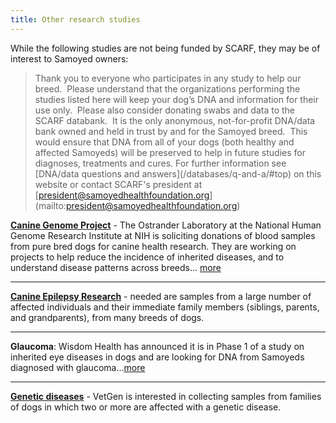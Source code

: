```yaml
---
title: Other research studies
---
```

<p class="lead">While the following studies are not being funded by SCARF, they may be of interest to Samoyed owners:</p>

> Thank you to everyone who participates in any study to help our breed.  Please understand that the organizations performing the studies listed here will keep your dog’s DNA and information for their use only.  Please also consider donating swabs and data to the SCARF databank.  It is the only anonymous, not-for-profit DNA/data bank owned and held in trust by and for the Samoyed breed.  This would ensure that DNA from all of your dogs (both healthy and affected Samoyeds) will be preserved to help in future studies for diagnoses, treatments and cures. For further information see \[DNA/data questions and answers](/databases/q-and-a/#top) on this website or contact SCARF's president at \[president@samoyedhealthfoundation.org](mailto:president@samoyedhealthfoundation.org)

**[Canine Genome Project](/research/canine-genome-research-at-the-ostrander-lab)** -
The Ostrander Laboratory at the National Human Genome Research Institute at
NIH is soliciting donations of blood samples from pure bred dogs for
canine health research.
They are working on projects to help reduce the
incidence of inherited diseases, and to understand disease patterns
across breeds...
[more](/research/canine-genome-research-at-the-ostrander-lab)

- - -

**[Canine Epilepsy Research](http://www.canine-epilepsy.net/cerc.html)** -
needed are samples from a large number of affected individuals and their immediate
family members (siblings, parents, and grandparents), from many breeds of dogs.

- - -

**Glaucoma**: Wisdom Health has announced it is in Phase 1 of a study on inherited eye diseases in dogs and are looking for DNA from Samoyeds diagnosed with glaucoma...[more](/research/wisdom-glaucoma-study)

- - -

**[Genetic diseases](https://www.vetgen.com/research-you-help.html)** -
VetGen is interested in collecting samples from families of dogs in
which two or more are affected with a genetic disease.